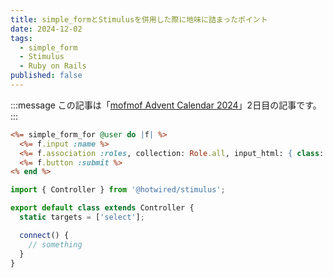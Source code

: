 ```yaml
---
title: simple_formとStimulusを併用した際に地味に詰まったポイント
date: 2024-12-02
tags:
  - simple_form
  - Stimulus
  - Ruby on Rails
published: false
---
```

:::message
この記事は「[mofmof Advent Calendar 2024](https://qiita.com/advent-calendar/2024/mofmof)」2日目の記事です。
:::

```rb:_form.html.erb
<%= simple_form_for @user do |f| %>
  <%= f.input :name %>
  <%= f.association :roles, collection: Role.all, input_html: { class: "select2 browser-default", "data-user_role-target": "select", data: { action: "change->user_role#hoge" } } %>
  <%= f.button :submit %>
<% end %>
```

```js:user_role_controller.js
import { Controller } from '@hotwired/stimulus';

export default class extends Controller {
  static targets = ['select'];

  connect() {
    // something
  }
}
```
